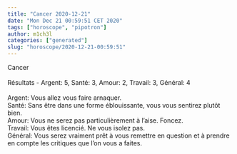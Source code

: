```yaml
---
title: "Cancer 2020-12-21"
date: "Mon Dec 21 00:59:51 CET 2020"
tags: ["horoscope", "pipotron"]
author: m1ch3l
categories: ["generated"]
slug: "horoscope/2020-12-21-00:59:51"
---
```


Cancer<br>
<br>
Résultats - Argent: 5, Santé: 3, Amour: 2, Travail: 3, Général: 4<br>
<br>
Argent:  Vous allez vous faire arnaquer. <br>
Santé:   Sans être dans une forme éblouissante, vous vous sentirez plutôt bien. <br>
Amour:   Vous ne serez pas particulièrement à l’aise. Foncez.<br>
Travail: Vous êtes licencié. Ne vous isolez pas.<br>
Général: Vous serez vraiment prêt à vous remettre en question et à prendre en compte les critiques que l’on vous a faites.<br>
